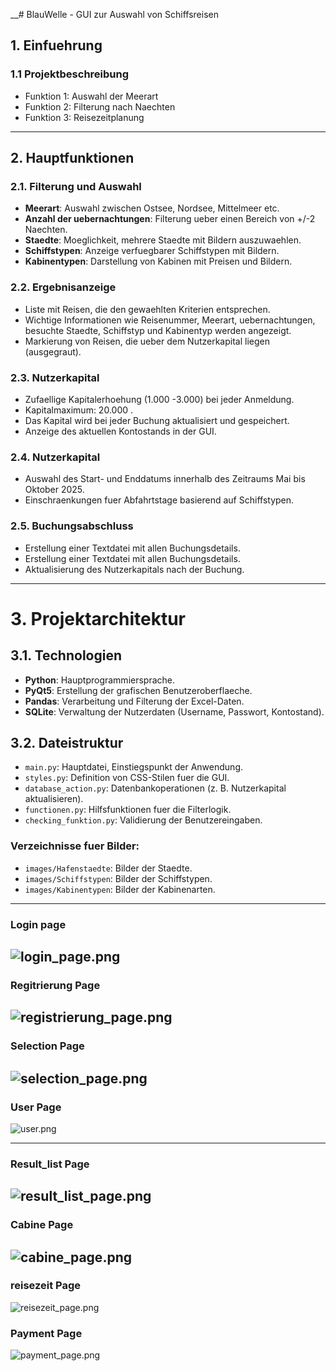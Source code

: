 __# BlauWelle - GUI zur Auswahl von Schiffsreisen
## 1. Einfuehrung
### 1.1 Projektbeschreibung

- Funktion 1: Auswahl der Meerart
- Funktion 2: Filterung nach Naechten
- Funktion 3: Reisezeitplanung

---

## 2. Hauptfunktionen

### 2.1. Filterung und Auswahl
- **Meerart**: Auswahl zwischen Ostsee, Nordsee, Mittelmeer etc.
- **Anzahl der uebernachtungen**: Filterung ueber einen Bereich von +/-2 Naechten.
- **Staedte**: Moeglichkeit, mehrere Staedte mit Bildern auszuwaehlen.
- **Schiffstypen**: Anzeige verfuegbarer Schiffstypen mit Bildern.
- **Kabinentypen**: Darstellung von Kabinen mit Preisen und Bildern.

### 2.2. Ergebnisanzeige
- Liste mit Reisen, die den gewaehlten Kriterien entsprechen.
- Wichtige Informationen wie Reisenummer, Meerart, uebernachtungen, besuchte Staedte, Schiffstyp und Kabinentyp werden angezeigt.
- Markierung von Reisen, die ueber dem Nutzerkapital liegen (ausgegraut).

### 2.3. Nutzerkapital
- Zufaellige Kapitalerhoehung (1.000 -3.000) bei jeder Anmeldung.
- Kapitalmaximum: 20.000 .
- Das Kapital wird bei jeder Buchung aktualisiert und gespeichert.
- Anzeige des aktuellen Kontostands in der GUI.

### 2.4. Nutzerkapital
- Auswahl des Start- und Enddatums innerhalb des Zeitraums Mai bis Oktober 2025.
- Einschraenkungen fuer Abfahrtstage basierend auf Schiffstypen.

### 2.5. Buchungsabschluss
- Erstellung einer Textdatei mit allen Buchungsdetails.
- Erstellung einer Textdatei mit allen Buchungsdetails.
- Aktualisierung des Nutzerkapitals nach der Buchung.


---

# 3. Projektarchitektur

## 3.1. Technologien
- **Python**: Hauptprogrammiersprache.
- **PyQt5**: Erstellung der grafischen Benutzeroberflaeche.
- **Pandas**: Verarbeitung und Filterung der Excel-Daten.
- **SQLite**: Verwaltung der Nutzerdaten (Username, Passwort, Kontostand).

## 3.2. Dateistruktur
- `main.py`: Hauptdatei, Einstiegspunkt der Anwendung.
- `styles.py`: Definition von CSS-Stilen fuer die GUI.
- `database_action.py`: Datenbankoperationen (z. B. Nutzerkapital aktualisieren).
- `functionen.py`: Hilfsfunktionen fuer die Filterlogik.
- `checking_funktion.py`: Validierung der Benutzereingaben.

### Verzeichnisse fuer Bilder:
- `images/Hafenstaedte`: Bilder der Staedte.
- `images/Schiffstypen`: Bilder der Schiffstypen.
- `images/Kabinentypen`: Bilder der Kabinenarten.

---

### Login page 
![login_page.png](login_page.png)
---

### Regitrierung Page
![registrierung_page.png](registrierung_page.png)
---

### Selection Page
![selection_page.png](selection_page.png)
---
### User Page
![user.png](user.png)

---

### Result_list Page
![result_list_page.png](result_list_page.png)
---

### Cabine Page
![cabine_page.png](cabine_page.png)
---

### reisezeit Page
![reisezeit_page.png](reisezeit_page.png)

### Payment Page
![payment_page.png](payment_page.png)
